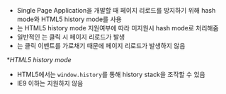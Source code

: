 * Single Page Application을 개발할 때 페이지 리로드를 방지하기 위해 hash mode와 HTML5 history mode를 사용
* <router-link>는 HTML5 history mode 지원여부에 따라 미지원시 hash mode로 처리해줌
* 일반적인 <a>는 클릭 시 페이지 리로드가 발생
* <router-link>는 클릭 이벤트를 가로채기 때문에 페이지 리로드가 발생하지 않음

**HTML5 history mode*
* HTML5에서는 `window.history`를 통해 history stack을 조작할 수 있음
* IE9 이하는 지원하지 않음
